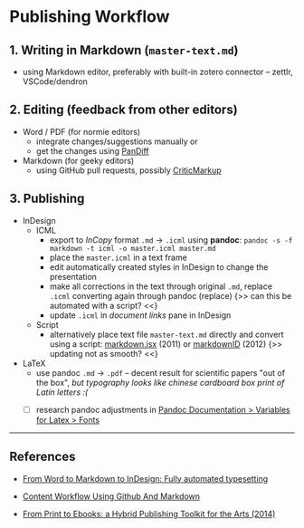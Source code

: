 
# Publishing Workflow


## 1. Writing in Markdown (`master-text.md`)
- using Markdown editor, preferably with built-in zotero connector – zettlr, VSCode/dendron

## 2. Editing (feedback from other editors)
- Word / PDF (for normie editors)
	- integrate changes/suggestions manually or
	- get the changes using [PanDiff](https://github.com/davidar/pandiff)
- Markdown (for geeky editors)
	- using GitHub pull requests, possibly [CriticMarkup](http://criticmarkup.com/users-guide.php)

## 3. Publishing
- InDesign 
	- ICML
		- export to _InCopy_ format `.md` → `.icml` using **pandoc**: `pandoc -s -f markdown -t icml -o master.icml master.md`
		- place the `master.icml` in a text frame
		- edit automatically created styles in InDesign to change the presentation
		- make all corrections in the text through original `.md`, replace `.icml` converting again through pandoc (replace) {>> can this be automated with a script? <<}
		- update `.icml` in *document links* pane in InDesign
	- Script
		- alternatively place text file `master-text.md` directly and convert using a script: [markdown.jsx](https://github.com/melchiorb/indesign-scripts) (2011) or [markdownID](http://www.jongware.com/markdownid.html) (2012) {>> updating not as smooth? <<}
- LaTeX
	- use pandoc `.md` → `.pdf` – decent result for scientific papers "out of the box", *but typography looks like chinese cardboard box print of Latin letters :(*
	- [ ] research pandoc adjustments in [Pandoc Documentation > Variables for Latex > Fonts](https://pandoc.org/MANUAL.html#fonts)



---
## References
- [From Word to Markdown to InDesign: Fully automated typesetting](http://rhythmus.be/md2indd/)

- [Content Workflow Using Github And Markdown](https://www.portent.com/blog/copywriting/content-strategy/content-with-github-markdown.htm)

- [From Print to Ebooks: a Hybrid Publishing Toolkit for the Arts (2014)](https://networkcultures.org/digitalpublishing/2014/12/23/out-now-from-print-to-ebooks-a-hybrid-publishing-toolkit-for-the-arts/)